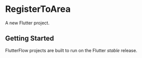# RegisterToArea

A new Flutter project.

## Getting Started

FlutterFlow projects are built to run on the Flutter _stable_ release.
